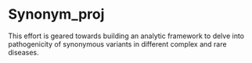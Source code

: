 # Synonym_proj
This effort is geared towards building an analytic framework to delve into pathogenicity of synonymous variants in different
complex and rare diseases.
